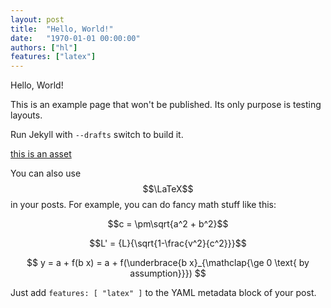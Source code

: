```yaml
---
layout: post
title:  "Hello, World!"
date:   "1970-01-01 00:00:00"
authors: ["hl"]
features: ["latex"]
---
```


Hello, World!

This is an example page that won't be published. Its only purpose is testing layouts.

Run Jekyll with `--drafts` switch to build it.

[this is an asset](hello-world.txt)

You can also use $$\LaTeX$$ in your posts. For example, you can do fancy math stuff like this:

$$c = \pm\sqrt{a^2 + b^2}$$

$$L' = {L}{\sqrt{1-\frac{v^2}{c^2}}}$$

$$
y = a + f(b x)
  = a + f(\underbrace{b x}_{\mathclap{\ge 0 \text{ by assumption}}})
$$

Just add `features: [ "latex" ]` to the YAML metadata block of your post.
